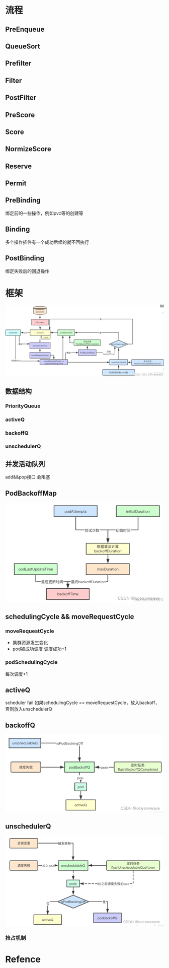 # 流程
## PreEnqueue
## QueueSort
## Prefilter
## Filter
## PostFilter
## PreScore
## Score
## NormizeScore
## Reserve
## Permit

## PreBinding
绑定前的一些操作，例如pvc等的创建等
## Binding
多个操作插件有一个成功后续的就不回执行
## PostBinding
绑定失败后的回退操作

# 框架
![scheduler-queue](./images/scheduler-data-flow.png)
## 数据结构
### PriorityQueue
### activeQ
### backoffQ
### unschedulerQ


## 并发活动队列
add&&pop接口
会阻塞
## PodBackoffMap
![backoff-algo](./images/backoff-algo.png)

## schedulingCycle && moveRequestCycle
### moveRequestCycle
- 集群资源发生变化
- pod被成功调度
调度成功+1
### podSchedulingCycle
每次调度+1

## activeQ
scheduler fail
如果schedulingCycle == moveRequestCycle，放入backoff，否则放入unschedulerQ
## backoffQ
![backoffQ](./images/backoffQ.png)
## unschedulerQ
![unschedulerQ](./images/unschedulerQ.png)
### 抢占机制

# Refence
